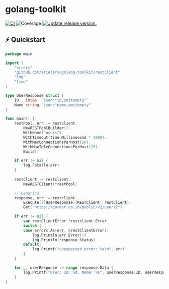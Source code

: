 # golang-toolkit
[![CI](https://github.com/tj-actions/coverage-badge-go/workflows/CI/badge.svg)](https://github.com/tj-actions/coverage-badge-go/actions?query=workflow%3ACI)
![Coverage](https://img.shields.io/badge/Coverage-89.0%25-brightgreen)
[![Update release version.](https://github.com/tj-actions/coverage-badge-go/workflows/Update%20release%20version./badge.svg)](https://github.com/tj-actions/coverage-badge-go/actions?query=workflow%3A%22Update+release+version.%22)

## ⚡️ Quickstart

```go
package main

import (
    "errors"
    "github.com/arielsrv/golang-toolkit/restclient"
    "log"
    "time"
)

type UserResponse struct {
    ID   int64  `json:"id,omitempty"`
    Name string `json:"name,omitempty"`
}

func main() {
    restPool, err := restclient.
        NewRESTPoolBuilder().
        WithName("users").
        WithTimeout(time.Millisecond * 1000).
        WithMaxConnectionsPerHost(20).
        WithMaxIdleConnectionsPerHost(20).
        Build()

    if err != nil {
        log.Fatalln(err)
    }
    
    restClient := restclient.
        NewRESTClient(*restPool)

    // Generics
    response, err := restclient.
        Execute[[]UserResponse]{RESTClient: restClient}.
        Get("https://gorest.co.in/public/v2/users2")

    if err != nil {
        var restClientError *restclient.Error
        switch {
        case errors.As(err, &restClientError):
            log.Println(err.Error())
            log.Println(response.Status)
        default:
            log.Printf("unexpected error: %s\n", err)
        }
    }

    for _, userResponse := range response.Data {
        log.Printf("User: ID: %d, Name: %s", userResponse.ID, userResponse.Name)
    }
}
```